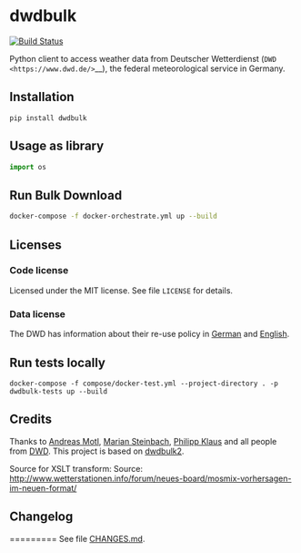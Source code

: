 # dwdbulk


[![Build Status](https://dev.azure.com/jlewis91/dwdbulk/_apis/build/status/jlewis91.dwdbulk?branchName=master)](https://dev.azure.com/jlewis91/dwdbulk/_build/latest?definitionId=1&branchName=master)

Python client to access weather data from Deutscher Wetterdienst
(`DWD <https://www.dwd.de/>`__), the federal meteorological service in
Germany.

## Installation

`pip install dwdbulk`

## Usage as library

```python
import os

```

## Run Bulk Download

```sh
docker-compose -f docker-orchestrate.yml up --build
```


## Licenses


### Code license

Licensed under the MIT license. See file ``LICENSE`` for details.

### Data license

The DWD has information about their re-use policy in
[German](https://www.dwd.de/DE/service/copyright/copyright_node.html) and
[English](https://www.dwd.de/EN/service/copyright/copyright_node.html).

## Run tests locally

`docker-compose -f compose/docker-test.yml --project-directory . -p dwdbulk-tests up --build`

## Credits

Thanks to [Andreas Motl](https://github.com/amotl), [Marian Steinbach](https://github.com/marians), [Philipp Klaus](https://github.com/pklaus) and all people from [DWD](https://www.dwd.de/). This project is based on [dwdbulk2](https://github.com/hiveeyes/dwdbulk2).

Source for XSLT transform: Source: http://www.wetterstationen.info/forum/neues-board/mosmix-vorhersagen-im-neuen-format/
## Changelog
=========
See file [CHANGES.md]().
